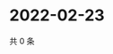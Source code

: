 # 2022-02-23

共 0 条

<!-- BEGIN WEIBO -->
<!-- 最后更新时间 Wed Feb 23 2022 22:17:05 GMT+0800 (China Standard Time) -->

<!-- END WEIBO -->
